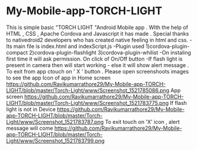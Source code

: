 # My-Mobile-app-TORCH-LIGHT
This is simple basic "TORCH LIGHT "Android Mobile app . WIth the help of HTML , CSS , Apache Cordova and Javascript it has made . Special thanks to nativedroid2 developers who has created native feeling in html and css.  -Its main file is index.html and indexScript.js -Plugin used    1)cordova-plugin-compact   2)cordova-plugin-flashlight   3)cordova-plugin-whilist -On instaling first time it will ask permission.  On click of On/Off button    -If flash light is present in camera then will start working    - else it will show alert message . To exit from app ctouch on  ' X ' button .
Please open screenshoots images to see the app
Icon of app in Home screen
https://github.com/Ravikumarrathore29/My-Mobile-app-TORCH-LIGHT/blob/master/Torch-Light/www/Screenshot_1521785086.png
App screen
https://github.com/Ravikumarrathore29/My-Mobile-app-TORCH-LIGHT/blob/master/Torch-Light/www/Screenshot_1521783775.png
If flash light is not in Device
https://github.com/Ravikumarrathore29/My-Mobile-app-TORCH-LIGHT/blob/master/Torch-Light/www/Screenshot_1521783787.png
To exit touch on 'X' icon , alert message will come
https://github.com/Ravikumarrathore29/My-Mobile-app-TORCH-LIGHT/blob/master/Torch-Light/www/Screenshot_1521783799.png
